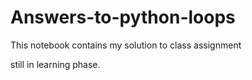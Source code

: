 # Answers-to-python-loops

This notebook contains my solution to class assignment

still in learning phase. 
